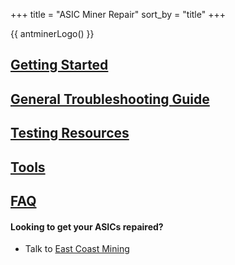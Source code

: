 +++
title = "ASIC Miner Repair"
sort_by = "title"
+++

{{ antminerLogo() }}

## [Getting Started](@/getting-started.md)

## [General Troubleshooting Guide](@/general-troubleshooting-guide.md)

## [Testing Resources](@/testing.md)

## [Tools](@/tools.md)

## [FAQ](@/faq.md)

#### Looking to get your ASICs repaired?

- Talk to [East Coast Mining](https://eastcoastmining.com/)
